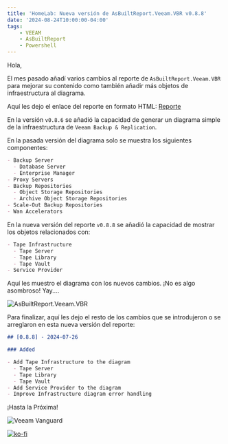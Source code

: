 ```yaml
---
title: 'HomeLab: Nueva versión de AsBuiltReport.Veeam.VBR v0.8.8'
date: '2024-08-24T10:00:00-04:00'
tags:
    - VEEAM
    - AsBuiltReport
    - Powershell
---
```


Hola,

El mes pasado añadí varios cambios al reporte de `AsBuiltReport.Veeam.VBR` para mejorar su contenido como también añadir más objetos de infraestructura al diagrama.

Aquí les dejo el enlace del reporte en formato HTML: [Reporte](https://htmlpreview.github.io/?https://raw.githubusercontent.com/AsBuiltReport/AsBuiltReport.Veeam.VBR/dev/Samples/Sample%20Veeam%20Backup%20%26%20Replication%20As%20Built%20Report.html)

En la versión `v0.8.6` se añadió la capacidad de generar un diagrama simple de la infraestructura de `Veeam Backup & Replication`.

En la pasada versión del diagrama solo se muestra los siguientes componentes:

```markdown
- Backup Server
  - Database Server
  - Enterprise Manager
- Proxy Servers
- Backup Repositories
  - Object Storage Repositories
  - Archive Object Storage Repositories
- Scale-Out Backup Repositories
- Wan Accelerators
```

En la nueva versión del reporte `v0.8.8` se añadió la capacidad de mostrar los objetos relacionados con:

```markdown
- Tape Infrastructure
  - Tape Server
  - Tape Library
  - Tape Vault
- Service Provider 
```

Aquí les muestro el diagrama con los nuevos cambios. ¡No es algo asombroso! Yay....

![AsBuiltReport.Veeam.VBR](/img/2024/abr-veeam-vbr-0_8_8/AsBuiltReport.Veeam.VBR.webp)

Para finalizar, aquí les dejo el resto de los cambios que se introdujeron o se arreglaron en esta nueva versión del reporte:

```markdown
## [0.8.8] - 2024-07-26

### Added

- Add Tape Infrastructure to the diagram
  - Tape Server
  - Tape Library
  - Tape Vault
- Add Service Provider to the diagram
- Improve Infrastructure diagram error handling
```

¡Hasta la Próxima!

![Veeam Vanguard](/img/2024/abr-veeam-vbr-0_8_8/veeam_vanguard.webp#center)

[![ko-fi](https://ko-fi.com/img/githubbutton_sm.svg)](https://ko-fi.com/F1F8DEV80)
